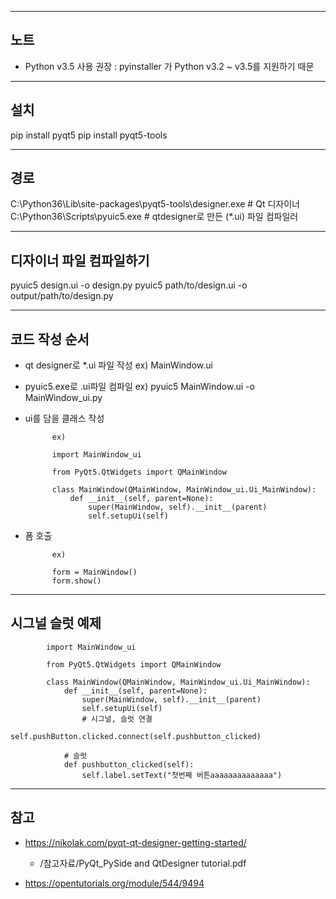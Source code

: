 -----------------------------------------------
노트
-----------------------------------------------
- Python v3.5 사용 권장 : pyinstaller 가 Python v3.2 ~ v3.5를 지원하기 때문


-----------------------------------------------
설치
-----------------------------------------------
pip install pyqt5
pip install pyqt5-tools


-----------------------------------------------
경로
-----------------------------------------------
C:\Python36\Lib\site-packages\pyqt5-tools\designer.exe 	# Qt 디자이너
C:\Python36\Scripts\pyuic5.exe     						# qtdesigner로 만든 (*.ui) 파일 컴파일러



-----------------------------------------------
디자이너 파일 컴파일하기
-----------------------------------------------
pyuic5 design.ui -o design.py
pyuic5 path/to/design.ui -o output/path/to/design.py


-----------------------------------------------
코드 작성 순서
-----------------------------------------------
- qt designer로 *.ui 파일 작성 ex) MainWindow.ui
- pyuic5.exe로 .ui파일 컴파일  ex) pyuic5 MainWindow.ui -o MainWindow_ui.py
- ui를 담을 클래스 작성

			ex) 
			
			import MainWindow_ui

			from PyQt5.QtWidgets import QMainWindow

			class MainWindow(QMainWindow, MainWindow_ui.Ui_MainWindow):
				def __init__(self, parent=None):
					super(MainWindow, self).__init__(parent)
					self.setupUi(self)

- 폼 호출
	
			ex)
			
			form = MainWindow()
			form.show()

			
-----------------------------------------------
시그널 슬럿 예제
-----------------------------------------------
			import MainWindow_ui

			from PyQt5.QtWidgets import QMainWindow

			class MainWindow(QMainWindow, MainWindow_ui.Ui_MainWindow):
				def __init__(self, parent=None):
					super(MainWindow, self).__init__(parent)
					self.setupUi(self)
					# 시그널, 슬럿 연결
					self.pushButton.clicked.connect(self.pushbutton_clicked)  
			   
			    # 슬럿
				def pushbutton_clicked(self):
					self.label.setText("첫번째 버튼aaaaaaaaaaaaaa")

-----------------------------------------------
참고
-----------------------------------------------
- https://nikolak.com/pyqt-qt-designer-getting-started/
  - /참고자료/PyQt_PySide and QtDesigner tutorial.pdf
  
- https://opentutorials.org/module/544/9494